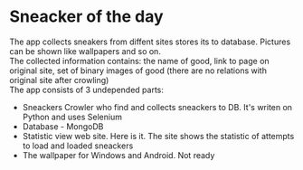 <div class="text-center">
            <h1 class="display-4">Sneacker of the day</h1>
        </div>
        <p>
            The app collects sneakers from diffent sites stores its to database. Pictures can be shown like wallpapers and so on.<br/>
            The collected information contains: the name of good, link to page on original site, set of binary images of good (there are no relations with original site after crowling)<br/>
            The app consists of 3 undepended parts:
            <ul>
                <li>Sneackers Crowler who find and collects sneackers to DB. It's writen on Python and uses Selenium</li>
                <li>Database - MongoDB</li>
                <li>Statistic view web site. Here is it. The site shows the statistic of attempts to load and loaded sneackers</li>
                <li>The wallpaper for Windows and Android. Not ready</li>
            </ul>
        </p>
